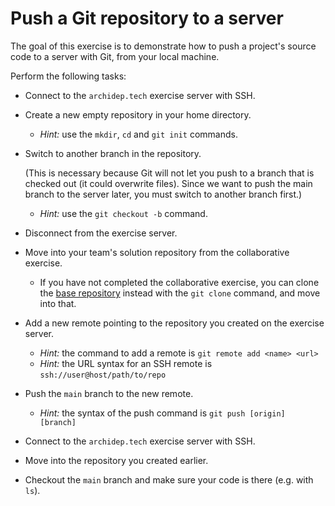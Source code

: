 # Push a Git repository to a server

<!-- START doctoc -->
<!-- END doctoc -->

The goal of this exercise is to demonstrate how to push a project's source code to a server with Git, from your local machine.

Perform the following tasks:

* Connect to the `archidep.tech` exercise server with SSH.
* Create a new empty repository in your home directory.
  * *Hint:* use the `mkdir`, `cd` and `git init` commands.
* Switch to another branch in the repository.

  (This is necessary because Git will not let you push to a branch that is checked out (it could overwrite files).
  Since we want to push the main branch to the server later, you must switch to another branch first.)
  * *Hint:* use the `git checkout -b` command.
* Disconnect from the exercise server.
* Move into your team's solution repository from the collaborative exercise.
  * If you have not completed the collaborative exercise, you can clone the [base repository](https://github.com/MediaComem/comem-archidep-php-todo-exercise) instead with the `git clone` command, and move into that.
* Add a new remote pointing to the repository you created on the exercise server.
  * *Hint:* the command to add a remote is `git remote add <name> <url>`
  * *Hint:* the URL syntax for an SSH remote is `ssh://user@host/path/to/repo`
* Push the `main` branch to the new remote.
  * *Hint:* the syntax of the push command is `git push [origin] [branch]`
* Connect to the `archidep.tech` exercise server with SSH.
* Move into the repository you created earlier.
* Checkout the `main` branch and make sure your code is there (e.g. with `ls`).
